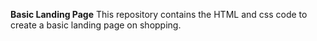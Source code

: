 **Basic Landing Page** This repository contains the HTML and css code to create a basic landing page on shopping.
